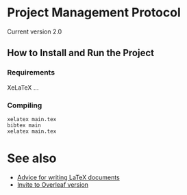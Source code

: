 # Project Management Protocol 

Current version 2.0

## How to Install and Run the Project

### Requirements
XeLaTeX
...

### Compiling
```
xelatex main.tex 
bibtex main
xelatex main.tex 
```

# See also
* [Advice for writing LaTeX documents](https://github.com/dspinellis/latex-advice)
* [Invite to Overleaf version](https://www.overleaf.com/5223552267hnzpyzppbgxx#cae378)
